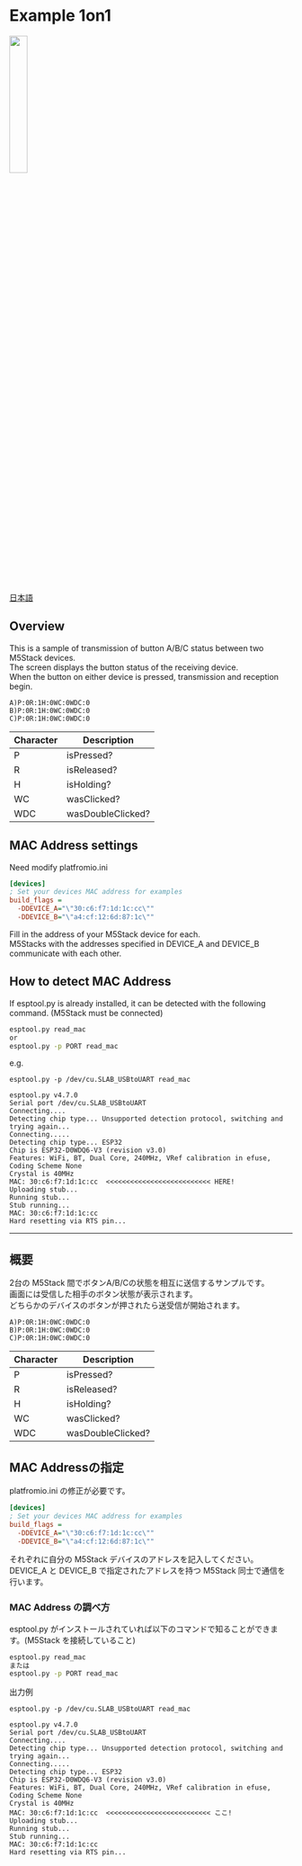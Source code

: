 # Example 1on1

<img src="https://github.com/GOB52/gob_esp_now/assets/26270227/f73bc387-0235-46e9-8af6-6511a94d8438" width="25%" />

[日本語](#概要)

## Overview

This is a sample of transmission of button A/B/C status between two M5Stack devices.  
The screen displays the button status of the receiving device.  
When the button on either device is pressed, transmission and reception begin.

```
A)P:0R:1H:0WC:0WDC:0
B)P:0R:1H:0WC:0WDC:0
C)P:0R:1H:0WC:0WDC:0
```
|Character|Description|
|---|---|
|P|isPressed?|
|R|isReleased?|
|H|isHolding?|
|WC|wasClicked?|
|WDC|wasDoubleClicked?|

## MAC Address settings

Need modify platfromio.ini
```ini
[devices]
; Set your devices MAC address for examples
build_flags = 
  -DDEVICE_A="\"30:c6:f7:1d:1c:cc\""
  -DDEVICE_B="\"a4:cf:12:6d:87:1c\""
```
Fill in the address of your M5Stack device for each.  
M5Stacks with the addresses specified in DEVICE\_A and DEVICE\_B communicate with each other.

## How to detect MAC Address
If esptool.py is already installed, it can be detected with the following command. (M5Stack must be connected)

```sh
esptool.py read_mac
or
esptool.py -p PORT read_mac
```

e.g.
```
esptool.py -p /dev/cu.SLAB_USBtoUART read_mac

esptool.py v4.7.0
Serial port /dev/cu.SLAB_USBtoUART
Connecting....
Detecting chip type... Unsupported detection protocol, switching and trying again...
Connecting.....
Detecting chip type... ESP32
Chip is ESP32-D0WDQ6-V3 (revision v3.0)
Features: WiFi, BT, Dual Core, 240MHz, VRef calibration in efuse, Coding Scheme None
Crystal is 40MHz
MAC: 30:c6:f7:1d:1c:cc  <<<<<<<<<<<<<<<<<<<<<<<<<< HERE!
Uploading stub...
Running stub...
Stub running...
MAC: 30:c6:f7:1d:1c:cc
Hard resetting via RTS pin...
```

---

## 概要
2台の M5Stack 間でボタンA/B/Cの状態を相互に送信するサンプルです。  
画面には受信した相手のボタン状態が表示されます。  
どちらかのデバイスのボタンが押されたら送受信が開始されます。

```
A)P:0R:1H:0WC:0WDC:0
B)P:0R:1H:0WC:0WDC:0
C)P:0R:1H:0WC:0WDC:0
```
|Character|Description|
|---|---|
|P|isPressed?|
|R|isReleased?|
|H|isHolding?|
|WC|wasClicked?|
|WDC|wasDoubleClicked?|

## MAC Addressの指定
platfromio.ini の修正が必要です。
```ini
[devices]
; Set your devices MAC address for examples
build_flags = 
  -DDEVICE_A="\"30:c6:f7:1d:1c:cc\""
  -DDEVICE_B="\"a4:cf:12:6d:87:1c\""
```
それぞれに自分の M5Stack デバイスのアドレスを記入してください。  
DEVICE\_A と DEVICE\_B で指定されたアドレスを持つ M5Stack 同士で通信を行います。

### MAC Address の調べ方
esptool.py がインストールされていれば以下のコマンドで知ることができます。(M5Stack を接続していること)

```sh
esptool.py read_mac
または
esptool.py -p PORT read_mac
```

出力例
```
esptool.py -p /dev/cu.SLAB_USBtoUART read_mac

esptool.py v4.7.0
Serial port /dev/cu.SLAB_USBtoUART
Connecting....
Detecting chip type... Unsupported detection protocol, switching and trying again...
Connecting.....
Detecting chip type... ESP32
Chip is ESP32-D0WDQ6-V3 (revision v3.0)
Features: WiFi, BT, Dual Core, 240MHz, VRef calibration in efuse, Coding Scheme None
Crystal is 40MHz
MAC: 30:c6:f7:1d:1c:cc  <<<<<<<<<<<<<<<<<<<<<<<<<< ここ!
Uploading stub...
Running stub...
Stub running...
MAC: 30:c6:f7:1d:1c:cc
Hard resetting via RTS pin...
```

